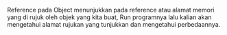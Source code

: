 Reference pada Object menunjukkan pada reference atau alamat memori yang
di rujuk oleh objek yang kita buat, Run programnya lalu kalian akan mengetahui
alamat rujukan yang tunjukkan dan mengetahui perbedaannya.

